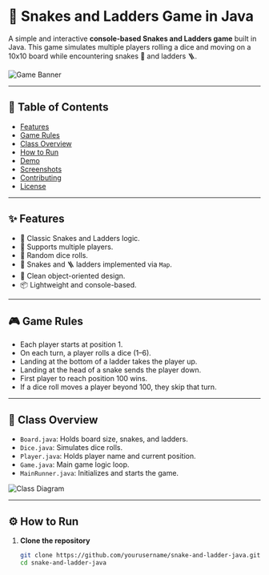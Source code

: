 # 🎲 Snakes and Ladders Game in Java

A simple and interactive **console-based Snakes and Ladders game** built in Java. This game simulates multiple players rolling a dice and moving on a 10x10 board while encountering snakes 🐍 and ladders 🪜.

![Game Banner](images/banner.png)

---

## 📜 Table of Contents
- [Features](#features)
- [Game Rules](#game-rules)
- [Class Overview](#class-overview)
- [How to Run](#how-to-run)
- [Demo](#demo)
- [Screenshots](#screenshots)
- [Contributing](#contributing)
- [License](#license)

---

## ✨ Features

- 🎯 Classic Snakes and Ladders logic.
- 👥 Supports multiple players.
- 🎲 Random dice rolls.
- 🐍 Snakes and 🪜 ladders implemented via `Map`.
- 🧠 Clean object-oriented design.
- 📦 Lightweight and console-based.

---

## 🎮 Game Rules

- Each player starts at position 1.
- On each turn, a player rolls a dice (1–6).
- Landing at the bottom of a ladder takes the player up.
- Landing at the head of a snake sends the player down.
- First player to reach position 100 wins.
- If a dice roll moves a player beyond 100, they skip that turn.

---

## 🧩 Class Overview

- `Board.java`: Holds board size, snakes, and ladders.
- `Dice.java`: Simulates dice rolls.
- `Player.java`: Holds player name and current position.
- `Game.java`: Main game logic loop.
- `MainRunner.java`: Initializes and starts the game.

![Class Diagram](images/class-diagram.png)

---

## ⚙️ How to Run

1. **Clone the repository**
   ```bash
   git clone https://github.com/yourusername/snake-and-ladder-java.git
   cd snake-and-ladder-java
